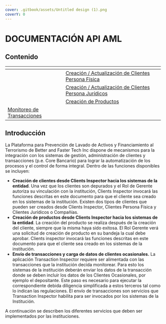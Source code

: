 ```yaml
---
cover: .gitbook/assets/Untitled design (1).png
coverY: 0
---
```


# DOCUMENTACIÓN API AML

## Contenido

<table data-card-size="large" data-view="cards"><thead><tr><th></th><th></th><th></th></tr></thead><tbody><tr><td></td><td><a href="creation-update-person.md">Creación / Actualización de Clientes Persona Física</a></td><td></td></tr><tr><td></td><td><a href="creation-update-company.md">Creación / Actualización de Clientes Persona Jurídicos</a></td><td></td></tr><tr><td></td><td><a href="product-creation.md">Creación de Productos</a></td><td></td></tr><tr><td><a href="transaction-inspector.md">Monitoreo de Transacciones</a></td><td></td><td></td></tr></tbody></table>

## Introducción

La Plataforma para Prevención de Lavado de Activos y Financiamiento al Terrorismo de Better and Faster Tech Inc dispone de mecanismos para la integración con los sistemas de gestión, administración de clientes y transacciones (p.e. Core Bancario) para lograr la automatización de los procesos y el control de forma integral. Dentro de las funciones disponibles se incluyen:

* **Creación de clientes desde Clients Inspector hacia los sistemas de la entidad**. Una vez que los clientes son depurados y el Rol de Gerente autoriza su vinculación con la institución, Clients Inspector invocará las funciones descritas en este documento para que el cliente sea creado en los sistemas de la institución. Existen dos tipos de clientes que pueden ser creados desde Clients Inspector, Clientes Persona Física y Clientes Jurídicos o Compañías.
* **Creación de productos desde Clients Inspector hacia los sistemas de la entidad**. La creación del producto se realiza después de la creación del cliente, siempre que la misma haya sido exitosa. El Rol Gerente verá una solicitud de creación de producto en su bandeja la cual debe aprobar. Clients inspector invocará las funciones descritas en este documento para que el cliente sea creado en los sistemas de la institución.
* **Envío de transacciones y carga de datos de clientes ocasionales.** La aplicación Transaction Inspector requiere ser alimentada con las transacciones que la institución decida monitorear. Para esto los sistemas de la institución deberán enviar los datos de la transacción donde se deben incluir los datos de los Clientes Ocasionales, por ejemplo el depositante. Este paso es necesario para ejecutar la correspondiente debida diligencia simplificada a estos terceros tal como lo indican las regulaciones. El envío de transacciones son servicios que Transaction Inspector habilita para ser invocados por los sistemas de la Institución.

A continuación se describen los diferentes servicios que deben ser implementados por las instituciones.
